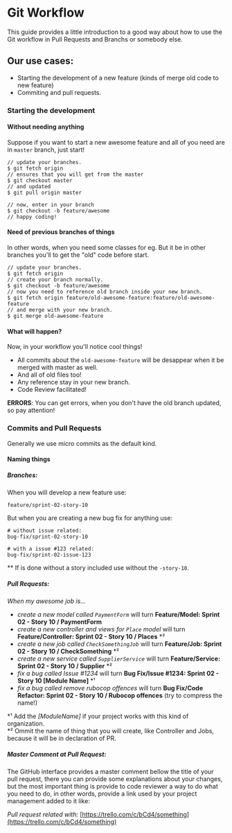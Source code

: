 # Git Workflow

This guide provides a little introduction to a good way about how to use the Git workflow in Pull Requests and Branchs or somebody else.

## Our use cases:
 
 * Starting the development of a new feature (kinds of merge old code to new feature)
 * Commiting and pull requests.

### Starting the development

#### Without needing anything

Suppose if you want to start a new awesome feature and all of you need are in `master` branch, just start!

```console
// update your branches.
$ git fetch origin
// ensures that you will get from the master
$ git checkout master
// and updated
$ git pull origin master 

// now, enter in your branch
$ git checkout -b feature/awesome
// happy coding!
```

#### Need of previous branches of things 

In other words, when you need some classes for eg. But it be in other branches you'll to get the "old" code before start.

```console
// update your branches.
$ git fetch origin
// create your branch normally.
$ git checkout -b feature/awesome
// now you need to reference old branch inside your new branch.
$ git fetch origin feature/old-awesome-feature:feature/old-awesome-feature
// and merge with your new branch.
$ git merge old-awesome-feature
```

#### What will happen?

Now, in your workflow you'll notice cool things!

- All commits about the `old-awesome-feature` will be desappear when it be merged with master as well.
- And all of old files too!
- Any reference stay in your new branch.
- Code Review facilitated!


**ERRORS**: You can get errors, when you don't have the old branch updated, so pay attention!

### Commits and Pull Requests

Generally we use micro commits as the default kind.

#### Naming things

##### Branches:

When you will develop a new feature use:

```
feature/sprint-02-story-10
```
But when you are creating a new bug fix for anything use:
```shell
# without issue related:  
bug-fix/sprint-02-story-10  

# with a issue #123 related:
bug-fix/sprint-02-issue-123
```

** If is done without a story included use without the `-story-10`.

##### Pull Requests:

*When my awesome job is...*

- *create a new model called `PaymentForm`* will turn **Feature/Model: Sprint 02 - Story 10 / PaymentForm**
- *create a new controller and views for `Place` model* will turn **Feature/Controller: Sprint 02 - Story 10 / Places** *²
- *create a new job called `CheckSomethingJob`* will turn **Feature/Job: Sprint 02 - Story 10 / CheckSomething** *²
- *create a new service called `SupplierService`* will turn **Feature/Service: Sprint 02 - Story 10 / Supplier** *²
- *fix a bug called Issue #1234* will turn **Bug Fix/Issue #1234: Sprint 02 - Story 10 [Module Name]** *¹
- *fix a bug called remove rubocop offences* will turn **Bug Fix/Code Refactor: Sprint 02 - Story 10 / Rubocop offences** (try to compress the name!)

\*¹ Add the *[ModuleName]* if your project works with this kind of organization.  
\*² Ommit the name of thing that you will create, like Controller and Jobs, because it will be in declaration of PR.

##### Master Comment at Pull Request:

The GitHub interface provides a master comment bellow the title of your pull request, there you can provide some explanations about your changes, but the most important thing is provide to code reviewer a way to do what you need to do, in other words, provide a link used by your project management added to it like:

*Pull request related with:* [https://trello.com/c/bCd4/something](https://trello.com/c/bCd4/something)
